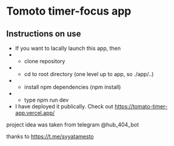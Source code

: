 # Tomoto timer-focus app


## Instructions on use

* If you want to lacally launch this app, then
* * clone repository
* * cd to root directory (one level up to app, so ./app/..)
* * install npm dependencies (npm install)
* * type npm run dev
* I have deployed it publically. Check out https://tomato-timer-app.vercel.app/


project idea was taken from telegram @hub_404_bot


thanks to https://t.me/svyatamesto
